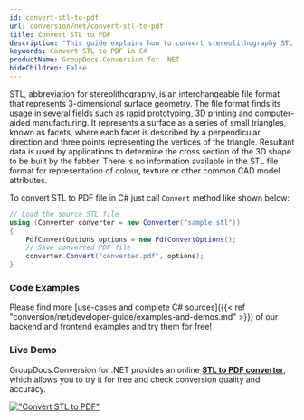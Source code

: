 ```yaml
---
id: convert-stl-to-pdf
url: conversion/net/convert-stl-to-pdf
title: Convert STL to PDF
description: "This guide explains how to convert stereolithography STL file to PDF document using C# and GroupDocs.Conversion for .NET library."
keywords: Convert STL to PDF in C#
productName: GroupDocs.Conversion for .NET
hideChildren: False
---
```


STL, abbreviation for stereolithography, is an interchangeable file format that represents 3-dimensional surface geometry. The file format finds its usage in several fields such as rapid prototyping, 3D printing and computer-aided manufacturing. It represents a surface as a series of small triangles, known as facets, where each facet is described by a perpendicular direction and three points representing the vertices of the triangle. Resultant data is used by applications to determine the cross section of the 3D shape to be built by the fabber. There is no information available in the STL file format for representation of colour, texture or other common CAD model attributes.

To convert STL to PDF file in C# just call `Convert` method like shown below:

```csharp
// Load the source STL file
using (Converter converter = new Converter("sample.stl"))
{
    PdfConvertOptions options = new PdfConvertOptions();
    // Save converted PDF file
    converter.Convert("converted.pdf", options);
}
```

### Code Examples

Please find more [use-cases and complete C# sources]({{< ref "conversion/net/developer-guide/examples-and-demos.md" >}}) of our backend and frontend examples and try them for free!

### Live Demo

GroupDocs.Conversion for .NET provides an online [**STL to PDF converter**](https://products.groupdocs.app/conversion/stl-to-pdf), which allows you to try it for free and check conversion quality and accuracy.

[!["Convert STL to PDF"](conversion/net/images/convert-stl-to-pdf.png)](https://products.groupdocs.app/conversion/stl-to-pdf)